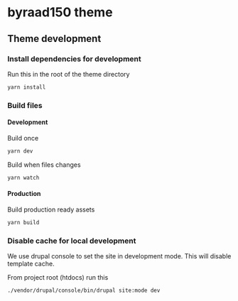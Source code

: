 # byraad150 theme

## Theme development

### Install dependencies for development

Run this in the root of the theme directory

```sh
yarn install
```

### Build files

#### Development

Build once

```sh
yarn dev
```

Build when files changes

```sh
yarn watch
```

#### Production

Build production ready assets

```sh
yarn build
```

### Disable cache for local development

We use drupal console to set the site in development mode. This will disable template cache.

From project root (htdocs) run this

```sh
./vendor/drupal/console/bin/drupal site:mode dev
```
